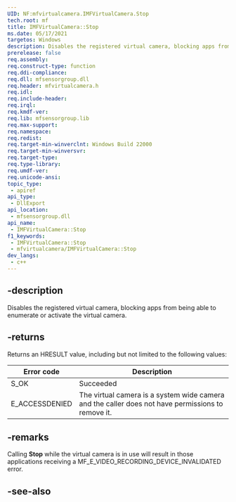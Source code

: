 ```yaml
---
UID: NF:mfvirtualcamera.IMFVirtualCamera.Stop
tech.root: mf
title: IMFVirtualCamera::Stop
ms.date: 05/17/2021
targetos: Windows
description: Disables the registered virtual camera, blocking apps from being able to enumerate or activate the virtual camera.
prerelease: false
req.assembly: 
req.construct-type: function
req.ddi-compliance: 
req.dll: mfsensorgroup.dll
req.header: mfvirtualcamera.h
req.idl: 
req.include-header: 
req.irql: 
req.kmdf-ver: 
req.lib: mfsensorgroup.lib
req.max-support: 
req.namespace: 
req.redist: 
req.target-min-winverclnt: Windows Build 22000
req.target-min-winversvr: 
req.target-type: 
req.type-library: 
req.umdf-ver: 
req.unicode-ansi: 
topic_type:
 - apiref
api_type:
 - DllExport
api_location:
 - mfsensorgroup.dll
api_name:
 - IMFVirtualCamera::Stop
f1_keywords:
 - IMFVirtualCamera::Stop
 - mfvirtualcamera/IMFVirtualCamera::Stop
dev_langs:
 - c++
---
```


## -description

Disables the registered virtual camera, blocking apps from being able to enumerate or activate the virtual camera.

## -returns

Returns an HRESULT value, including but not limited to the following values:

| Error code | Description |
|------------|-------------|
| S_OK    | Succeeded |
| E_ACCESSDENIED | The virtual camera is a system wide camera and the caller does not have permissions to remove it.

## -remarks

Calling **Stop** while the virtual camera is in use will result in those applications receiving a MF_E_VIDEO_RECORDING_DEVICE_INVALIDATED error.

## -see-also

